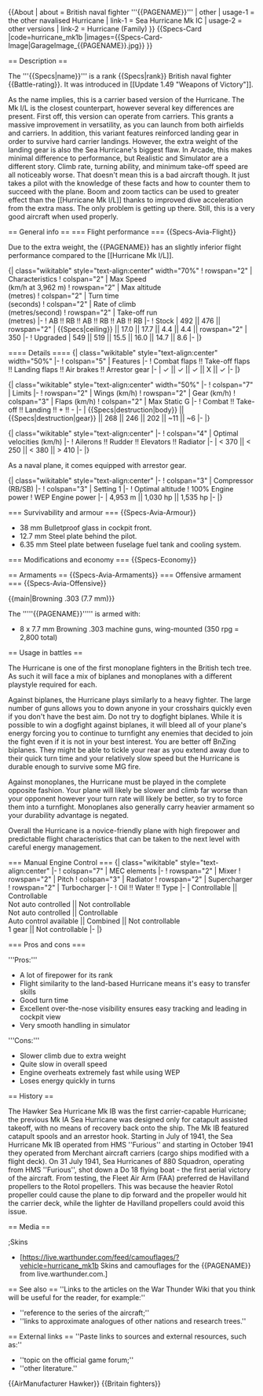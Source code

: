 {{About
| about = British naval fighter '''{{PAGENAME}}'''
| other
| usage-1 = the other navalised Hurricane
| link-1 = Sea Hurricane Mk IC
| usage-2 = other versions
| link-2 = Hurricane (Family)
}}
{{Specs-Card
|code=hurricane_mk1b
|images={{Specs-Card-Image|GarageImage_{{PAGENAME}}.jpg}}
}}

== Description ==
<!-- ''In the description, the first part should be about the history of and the creation and combat usage of the aircraft, as well as its key features. In the second part, tell the reader about the aircraft in the game. Insert a screenshot of the vehicle, so that if the novice player does not remember the vehicle by name, he will immediately understand what kind of vehicle the article is talking about.'' -->
The '''{{Specs|name}}''' is a rank {{Specs|rank}} British naval fighter {{Battle-rating}}. It was introduced in [[Update 1.49 "Weapons of Victory"]].

As the name implies, this is a carrier based version of the Hurricane. The Mk I/L is the closest counterpart, however several key differences are present. First off, this version can operate from carriers. This grants a massive improvement in versatility, as you can launch from both airfields and carriers. In addition, this variant features reinforced landing gear in order to survive hard carrier landings. However, the extra weight of the landing gear is also the Sea Hurricane's biggest flaw. In Arcade, this makes minimal difference to performance, but Realistic and Simulator are a different story. Climb rate, turning ability, and minimum take-off speed are all noticeably worse. That doesn't mean this is a bad aircraft though. It just takes a pilot with the knowledge of these facts and how to counter them to succeed with the plane. Boom and zoom tactics can be used to greater effect than the [[Hurricane Mk I/L]] thanks to improved dive acceleration from the extra mass. The only problem is getting up there. Still, this is a very good aircraft when used properly.

== General info ==
=== Flight performance ===
{{Specs-Avia-Flight}}
<!-- ''Describe how the aircraft behaves in the air. Speed, manoeuvrability, acceleration and allowable loads - these are the most important characteristics of the vehicle.'' -->

Due to the extra weight, the {{PAGENAME}} has an slightly inferior flight performance compared to the [[Hurricane Mk I/L]].

{| class="wikitable" style="text-align:center" width="70%"
! rowspan="2" | Characteristics
! colspan="2" | Max Speed<br>(km/h at 3,962 m)
! rowspan="2" | Max altitude<br>(metres)
! colspan="2" | Turn time<br>(seconds)
! colspan="2" | Rate of climb<br>(metres/second)
! rowspan="2" | Take-off run<br>(metres)
|-
! AB !! RB !! AB !! RB !! AB !! RB
|-
! Stock
| 492 || 476 || rowspan="2" | {{Specs|ceiling}} || 17.0 || 17.7 || 4.4 || 4.4 || rowspan="2" | 350
|-
! Upgraded
| 549 || 519 || 15.5 || 16.0 || 14.7 || 8.6
|-
|}

==== Details ====
{| class="wikitable" style="text-align:center" width="50%"
|-
! colspan="5" | Features
|-
! Combat flaps !! Take-off flaps !! Landing flaps !! Air brakes !! Arrestor gear
|-
| ✓ || ✓ || ✓ || X || ✓     <!-- ✓ -->
|-
|}

{| class="wikitable" style="text-align:center" width="50%"
|-
! colspan="7" | Limits
|-
! rowspan="2" | Wings (km/h)
! rowspan="2" | Gear (km/h)
! colspan="3" | Flaps (km/h)
! colspan="2" | Max Static G
|-
! Combat !! Take-off !! Landing !! + !! -
|-
| {{Specs|destruction|body}} || {{Specs|destruction|gear}} || 268 || 246 || 202 || ~11 || ~6
|-
|}

{| class="wikitable" style="text-align:center"
|-
! colspan="4" | Optimal velocities (km/h)
|-
! Ailerons !! Rudder !! Elevators !! Radiator
|-
| < 370 || < 250 || < 380 || > 410
|-
|}

As a naval plane, it comes equipped with arrestor gear.

{| class="wikitable" style="text-align:center"
|-
! colspan="3" | Compressor (RB/SB)
|-
! colspan="3" | Setting 1
|-
! Optimal altitude
! 100% Engine power
! WEP Engine power
|-
| 4,953 m || 1,030 hp || 1,535 hp
|-
|}

=== Survivability and armour ===
{{Specs-Avia-Armour}}
<!-- ''Examine the survivability of the aircraft. Note how vulnerable the structure is and how secure the pilot is, whether the fuel tanks are armoured, etc. Describe the armour, if there is any, and also mention the vulnerability of other critical aircraft systems.'' -->

* 38 mm Bulletproof glass in cockpit front.
* 12.7 mm Steel plate behind the pilot.
* 6.35 mm Steel plate between fuselage fuel tank and cooling system.

=== Modifications and economy ===
{{Specs-Economy}}

== Armaments ==
{{Specs-Avia-Armaments}}
=== Offensive armament ===
{{Specs-Avia-Offensive}}
<!-- ''Describe the offensive armament of the aircraft, if any. Describe how effective the cannons and machine guns are in a battle, and also what belts or drums are better to use. If there is no offensive weaponry, delete this subsection.'' -->
{{main|Browning .303 (7.7 mm)}}

The '''''{{PAGENAME}}''''' is armed with:

* 8 x 7.7 mm Browning .303 machine guns, wing-mounted (350 rpg = 2,800 total)

== Usage in battles ==
<!-- ''Describe the tactics of playing in the aircraft, the features of using aircraft in a team and advice on tactics. Refrain from creating a "guide" - do not impose a single point of view, but instead, give the reader food for thought. Examine the most dangerous enemies and give recommendations on fighting them. If necessary, note the specifics of the game in different modes (AB, RB, SB).'' -->

The Hurricane is one of the first monoplane fighters in the British tech tree. As such it will face a mix of biplanes and monoplanes with a different playstyle required for each.

Against biplanes, the Hurricane plays similarly to a heavy fighter. The large number of guns allows you to down anyone in your crosshairs quickly even if you don't have the best aim. Do not try to dogfight biplanes. While it is possible to win a dogfight against biplanes, it will bleed all of your plane's energy forcing you to continue to turnfight any enemies that decided to join the fight even if it is not in your best interest. You are better off BnZing biplanes. They might be able to tickle your rear as you extend away due to their quick turn time and your relatively slow speed but the Hurricane is durable enough to survive some MG fire.

Against monoplanes, the Hurricane must be played in the complete opposite fashion. Your plane will likely be slower and climb far worse than your opponent however your turn rate will likely be better, so try to force them into a turnfight. Monoplanes also generally carry heavier armament so your durability advantage is negated.

Overall the Hurricane is a novice-friendly plane with high firepower and predictable flight characteristics that can be taken to the next level with careful energy management.

=== Manual Engine Control ===
{| class="wikitable" style="text-align:center"
|-
! colspan="7" | MEC elements
|-
! rowspan="2" | Mixer
! rowspan="2" | Pitch
! colspan="3" | Radiator
! rowspan="2" | Supercharger
! rowspan="2" | Turbocharger
|-
! Oil !! Water !! Type
|-
| Controllable || Controllable<br>Not auto controlled || Not controllable<br>Not auto controlled || Controllable<br>Auto control available || Combined || Not controllable<br>1 gear || Not controllable
|-
|}

=== Pros and cons ===
<!-- ''Summarise and briefly evaluate the vehicle in terms of its characteristics and combat effectiveness. Mark its pros and cons in the bulleted list. Try not to use more than 6 points for each of the characteristics. Avoid using categorical definitions such as "bad", "good" and the like - use substitutions with softer forms such as "inadequate" and "effective".'' -->

'''Pros:'''

* A lot of firepower for its rank
* Flight similarity to the land-based Hurricane means it's easy to transfer skills
* Good turn time
* Excellent over-the-nose visibility ensures easy tracking and leading in cockpit view
* Very smooth handling in simulator

'''Cons:'''

* Slower climb due to extra weight
* Quite slow in overall speed
* Engine overheats extremely fast while using WEP
* Loses energy quickly in turns

== History ==
<!-- ''Describe the history of the creation and combat usage of the aircraft in more detail than in the introduction. If the historical reference turns out to be too long, take it to a separate article, taking a link to the article about the vehicle and adding a block "/ History" (example: <nowiki>https://wiki.warthunder.com/(Vehicle-name)/History</nowiki>) and add a link to it here using the <code>main</code> template. Be sure to reference text and sources by using <code><nowiki><ref></ref></nowiki></code>, as well as adding them at the end of the article with <code><nowiki><references /></nowiki></code>. This section may also include the vehicle's dev blog entry (if applicable) and the in-game encyclopedia description (under <code><nowiki>=== In-game description ===</nowiki></code>, also if applicable).'' -->

The Hawker Sea Hurricane Mk IB was the first carrier-capable Hurricane; the previous Mk IA Sea Hurricane was designed only for catapult assisted takeoff, with no means of recovery back onto the ship. The Mk IB featured catapult spools and an arrestor hook. Starting in July of 1941, the Sea Hurricane Mk IB operated from HMS ''Furious'' and starting in October 1941 they operated from Merchant aircraft carriers (cargo ships modified with a flight deck). On 31 July 1941, Sea Hurricanes of 880 Squadron, operating from HMS ''Furious'', shot down a Do 18 flying boat - the first aerial victory of the aircraft. From testing, the Fleet Air Arm (FAA) preferred de Havilland propellers to the Rotol propellers. This was because the heavier Rotol propeller could cause the plane to dip forward and the propeller would hit the carrier deck, while the lighter de Havilland propellers could avoid this issue.

== Media ==
<!-- ''Excellent additions to the article would be video guides, screenshots from the game, and photos.'' -->

;Skins
* [https://live.warthunder.com/feed/camouflages/?vehicle=hurricane_mk1b Skins and camouflages for the {{PAGENAME}} from live.warthunder.com.]

== See also ==
''Links to the articles on the War Thunder Wiki that you think will be useful for the reader, for example:''
* ''reference to the series of the aircraft;''
* ''links to approximate analogues of other nations and research trees.''

== External links ==
''Paste links to sources and external resources, such as:''
* ''topic on the official game forum;''
* ''other literature.''

{{AirManufacturer Hawker}}
{{Britain fighters}}